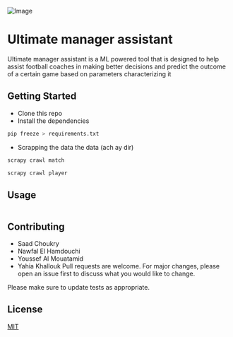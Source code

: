![Image](https://cdn.discordapp.com/attachments/695016572342894653/740639387221622824/logo.png)
# Ultimate manager assistant

Ultimate manager assistant is a ML powered tool that is designed to help assist football coaches in making better decisions and predict the outcome of a certain game based on parameters characterizing it

## Getting Started

- Clone this repo
- Install the dependencies
```bash
pip freeze > requirements.txt
```
- Scrapping the data the data (ach ay dir)
```bash
scrapy crawl match
```
```bash
scrapy crawl player
```

## Usage

```python

```

## Contributing
- Saad Choukry
- Nawfal El Hamdouchi
- Youssef Al Mouatamid
- Yahia Khallouk
Pull requests are welcome. For major changes, please open an issue first to discuss what you would like to change.

Please make sure to update tests as appropriate.

## License
[MIT](https://choosealicense.com/licenses/mit/)
